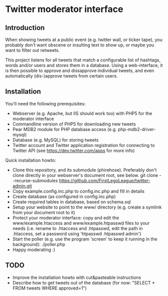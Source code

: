 Twitter moderator interface
===========================

Introduction
------------

When showing tweets at a public event (e.g. twitter wall, or ticker tape), you probably don't want obscene or insulting text to show up, or maybe you want to filter out retweets.

This project listens for all tweets that match a configurable list of hashtags, words and/or users and stores them in a database. Using a web-interface, it is then possible to approve and dissapprove individual tweets, and even automatically (dis-)approve tweets from certain users.

Installation
------------

You'll need the following prerequisites:

* Webserver (e.g. Apache, but IIS should work too) with PHP5 for the moderator interface
* Commandline version of PHP5 for downloading new tweets
* Pear MDB2 module for PHP database access (e.g. php-mdb2-driver-mysql)
* Database (e.g. MySQL) for storing tweets
* Twitter account and Twitter application registration for connecting to Twitter API (see https://dev.twitter.com/apps for more info)

Quick installation howto:

* Clone this repository, and its submodule (phirehose). Preferably don't clone directly in your webserver's document root, see below. git clone --recurse-submodules https://github.com/FirstLegoLeague/twitter-admin.git
* Copy example.config.inc.php to config.inc.php and fill in details
* Create database (as configured in config.inc.php)
* Create required tables in database, based on schema.sql
* Setup your website to point to the www/ directory (e.g. create a symlink from your document root to it)
* Protect your moderator interface: copy and edit the www/example.htaccess and www/example.htpasswd files to your needs (i.e. rename to .htaccess and .htpasswd, edit the path in .htaccess, set a password using 'htpasswd .htpasswd admin')
* Start the poller (e.g. use the program 'screen' to keep it running in the background): ./poller.php
* Happy moderating :)

TODO
----

* Improve the installation howto with cut&pasteable instructions
* Describe how to get tweets out of the database (for now: "SELECT * FROM tweets WHERE approved=1")

